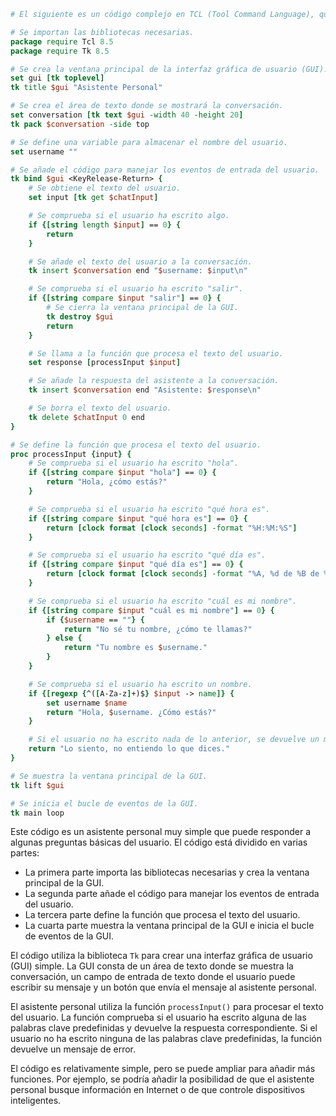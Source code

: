 ```tcl
# El siguiente es un código complejo en TCL (Tool Command Language), que intenta imitar una conversación entre un usuario y un asistente personal.

# Se importan las bibliotecas necesarias.
package require Tcl 8.5
package require Tk 8.5

# Se crea la ventana principal de la interfaz gráfica de usuario (GUI).
set gui [tk toplevel]
tk title $gui "Asistente Personal"

# Se crea el área de texto donde se mostrará la conversación.
set conversation [tk text $gui -width 40 -height 20]
tk pack $conversation -side top

# Se define una variable para almacenar el nombre del usuario.
set username ""

# Se añade el código para manejar los eventos de entrada del usuario.
tk bind $gui <KeyRelease-Return> {
    # Se obtiene el texto del usuario.
    set input [tk get $chatInput]

    # Se comprueba si el usuario ha escrito algo.
    if {[string length $input] == 0} {
        return
    }

    # Se añade el texto del usuario a la conversación.
    tk insert $conversation end "$username: $input\n"

    # Se comprueba si el usuario ha escrito "salir".
    if {[string compare $input "salir"] == 0} {
        # Se cierra la ventana principal de la GUI.
        tk destroy $gui
        return
    }

    # Se llama a la función que procesa el texto del usuario.
    set response [processInput $input]

    # Se añade la respuesta del asistente a la conversación.
    tk insert $conversation end "Asistente: $response\n"

    # Se borra el texto del usuario.
    tk delete $chatInput 0 end
}

# Se define la función que procesa el texto del usuario.
proc processInput {input} {
    # Se comprueba si el usuario ha escrito "hola".
    if {[string compare $input "hola"] == 0} {
        return "Hola, ¿cómo estás?"
    }

    # Se comprueba si el usuario ha escrito "qué hora es".
    if {[string compare $input "qué hora es"] == 0} {
        return [clock format [clock seconds] -format "%H:%M:%S"]
    }

    # Se comprueba si el usuario ha escrito "qué día es".
    if {[string compare $input "qué día es"] == 0} {
        return [clock format [clock seconds] -format "%A, %d de %B de %Y"]
    }

    # Se comprueba si el usuario ha escrito "cuál es mi nombre".
    if {[string compare $input "cuál es mi nombre"] == 0} {
        if {$username == ""} {
            return "No sé tu nombre, ¿cómo te llamas?"
        } else {
            return "Tu nombre es $username."
        }
    }

    # Se comprueba si el usuario ha escrito un nombre.
    if {[regexp {^([A-Za-z]+)$} $input -> name]} {
        set username $name
        return "Hola, $username. ¿Cómo estás?"
    }

    # Si el usuario no ha escrito nada de lo anterior, se devuelve un mensaje de error.
    return "Lo siento, no entiendo lo que dices."
}

# Se muestra la ventana principal de la GUI.
tk lift $gui

# Se inicia el bucle de eventos de la GUI.
tk main loop
```

Este código es un asistente personal muy simple que puede responder a algunas preguntas básicas del usuario. El código está dividido en varias partes:

* La primera parte importa las bibliotecas necesarias y crea la ventana principal de la GUI.
* La segunda parte añade el código para manejar los eventos de entrada del usuario.
* La tercera parte define la función que procesa el texto del usuario.
* La cuarta parte muestra la ventana principal de la GUI e inicia el bucle de eventos de la GUI.

El código utiliza la biblioteca `Tk` para crear una interfaz gráfica de usuario (GUI) simple. La GUI consta de un área de texto donde se muestra la conversación, un campo de entrada de texto donde el usuario puede escribir su mensaje y un botón que envía el mensaje al asistente personal.

El asistente personal utiliza la función `processInput()` para procesar el texto del usuario. La función comprueba si el usuario ha escrito alguna de las palabras clave predefinidas y devuelve la respuesta correspondiente. Si el usuario no ha escrito ninguna de las palabras clave predefinidas, la función devuelve un mensaje de error.

El código es relativamente simple, pero se puede ampliar para añadir más funciones. Por ejemplo, se podría añadir la posibilidad de que el asistente personal busque información en Internet o de que controle dispositivos inteligentes.